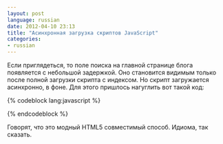 ```yaml
---
layout: post
language: russian
date: 2012-04-10 23:13
title: "Асинхронная загрузка скриптов JavaScript"
categories:
- russian
---
```

Если приглядеться, то поле поиска на главной странице блога появляется с небольшой задержкой. Оно становится видимым только после полной загрузки скрипта с индексом. Но скрипт загружается асинхронно, в фоне. Для этого пришлось нагуглить вот такой код:

{% codeblock lang:javascript %}
<script language="javascript">
(function() {
    function async_load(){
        var s = document.createElement('script');
        s.type = 'text/javascript';
        s.async = true;
        s.src = 'URL скрипта для загрузки';
        var x = document.getElementsByTagName('script')[0];
        x.parentNode.insertBefore(s, x);
    }
    if (window.attachEvent)
        window.attachEvent('onload', async_load);
    else
        window.addEventListener('load', async_load, false);
})();
</script>
{% endcodeblock %}

Говорят, что это модный HTML5 совместимый способ. Идиома, так сказать.
